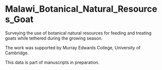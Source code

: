 # Malawi_Botanical_Natural_Resources_Goat
Surveying the use of botanical natural resources for feeding and treating goats while tethered during the growing season.

The work was supported by Murray Edwards College, University of Cambridge.

This data is part of manuscripts in preparation.

